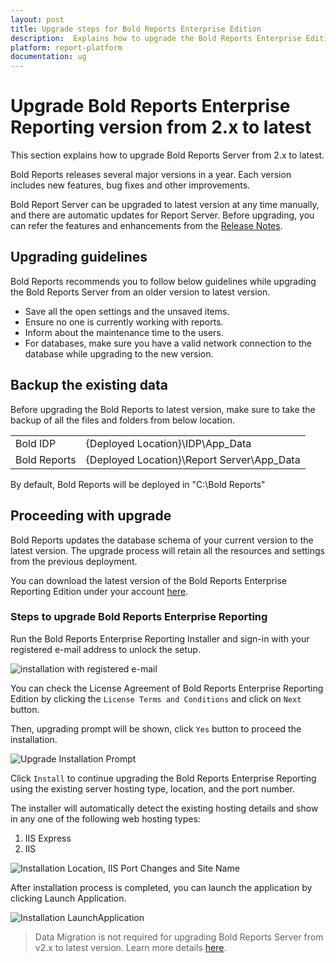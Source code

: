 ```yaml
---
layout: post
title: Upgrade steps for Bold Reports Enterprise Edition
description:  Explains how to upgrade the Bold Reports Enterprise Edition version from 2.x to the latest versions.
platform: report-platform
documentation: ug
---
```


# Upgrade Bold Reports Enterprise Reporting version from 2.x to latest

This section explains how to upgrade Bold Reports Server from 2.x to latest.

Bold Reports releases several major versions in a year. Each version includes new features, bug fixes and other improvements.

Bold Report Server can be upgraded to latest version at any time manually, and there are automatic updates for Report Server. Before upgrading, you can refer the features and enhancements from the [Release Notes](https://www.boldreports.com/release-history/2-2#2-2-28).

## Upgrading guidelines

Bold Reports recommends you to follow below guidelines while upgrading the Bold Reports Server from an older version to latest version.

* Save all the open settings and the unsaved items.
* Ensure no one is currently working with reports.
* Inform about the maintenance time to the users.
* For databases, make sure you have a valid network connection to the database while upgrading to the new version.

## Backup the existing data

Before upgrading the Bold Reports to latest version, make sure to take the backup of all the files and folders from below location.
<table>
    <tr>
      <td>
       Bold IDP
      </td>
      <td>
      {Deployed Location}\IDP\App_Data
      </td>
    </tr>
    <tr>
      <td>
       Bold Reports
      </td>
      <td>
       {Deployed Location}\Report Server\App_Data
      </td>
    </tr>
    </table>

By default, Bold Reports will be deployed in "C:\Bold Reports\"

## Proceeding with upgrade

Bold Reports updates the database schema of your current version to the latest version. The upgrade process will retain all the resources and settings from the previous deployment.

You can download the latest version of the Bold Reports Enterprise Reporting Edition under your account [here](https://www.boldreports.com/account/downloads).

### Steps to upgrade Bold Reports Enterprise Reporting

Run the Bold Reports Enterprise Reporting Installer and sign-in with your registered e-mail address to unlock the setup.

![installation with registered e-mail](/static/assets/on-premise/images/getting-started/upgrade-install-setup.png)

You can check the License Agreement of Bold Reports Enterprise Reporting Edition by clicking the `License Terms and Conditions` and click on `Next` button.

Then, upgrading prompt will be shown, click `Yes` button to proceed the installation.

![Upgrade Installation Prompt](/static/assets/on-premise/images/getting-started/upgrade-prompt.png)

Click `Install` to continue upgrading the Bold Reports Enterprise Reporting using the existing server hosting type, location, and the port number.

The installer will automatically detect the existing hosting details and show in any one of the following web hosting types:

1. IIS Express
2. IIS

![Installation Location, IIS Port Changes and Site Name](/static/assets/on-premise/images/getting-started/upgrade-web-server-type.png)

After installation process is completed, you can launch the application by clicking Launch Application.

![Installation LaunchApplication](/static/assets/on-premise/images/getting-started/upgrade-launch-app.png)

> Data Migration is not required for upgrading Bold Reports Server from v2.x to latest version. Learn more details [here](/administrator-guide/faq/is-data-migration-required-for-bold-reports-report-server-v2.x-upgrade/).